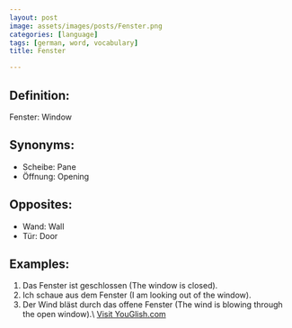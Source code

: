```yaml
---
layout: post
image: assets/images/posts/Fenster.png
categories: [language]
tags: [german, word, vocabulary]
title: Fenster

---
```


## Definition:

Fenster: Window

## Synonyms:

- Scheibe: Pane
- Öffnung: Opening

## Opposites:

- Wand: Wall
- Tür: Door

## Examples:

1. Das Fenster ist geschlossen (The window is closed).
2. Ich schaue aus dem Fenster (I am looking out of the window).
3. Der Wind bläst durch das offene Fenster (The wind is blowing through the open window).\ <a id="yg-widget-0" class="youglish-widget" data-query="Fenster" data-lang="german" data-components="8412" data-auto-start="0" data-bkg-color="theme_light" data-title="How%20to%20pronounce%20Fenster%20in%20German"  rel="nofollow" href="https://youglish.com">Visit YouGlish.com</a><script async src="https://youglish.com/public/emb/widget.js" charset="utf-8"></script>